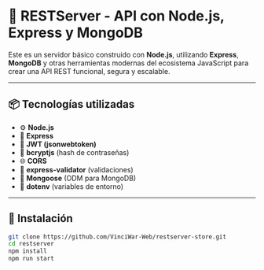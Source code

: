 # 🚀 RESTServer - API con Node.js, Express y MongoDB

Este es un servidor básico construido con **Node.js**, utilizando **Express**, **MongoDB** y otras herramientas modernas del ecosistema JavaScript para crear una API REST funcional, segura y escalable.

---

## 📦 Tecnologías utilizadas

- ⚙️ **Node.js**
- 🚂 **Express**
- 🔐 **JWT (jsonwebtoken)**
- 🧂 **bcryptjs** (hash de contraseñas)
- 🌐 **CORS**
- 🧪 **express-validator** (validaciones)
- 🌱 **Mongoose** (ODM para MongoDB)
- 📁 **dotenv** (variables de entorno)

---

## 🔧 Instalación

```bash
git clone https://github.com/VinciWar-Web/restserver-store.git
cd restserver
npm install
npm run start

